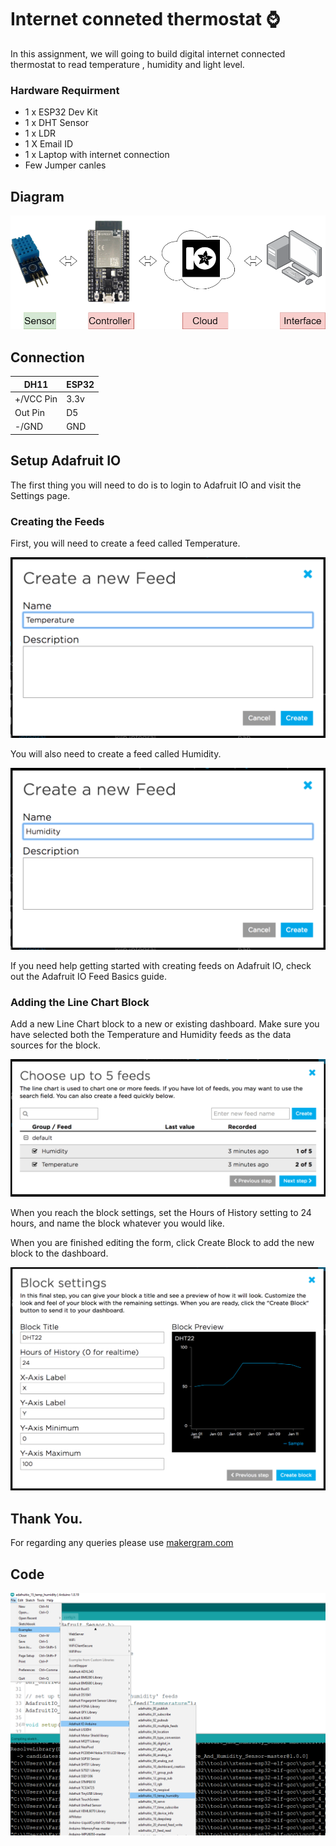 # Internet conneted thermostat ⌚ 

In this assignment, we will going to build digital internet connected thermostat to read temperature , humidity and light level. 

### Hardware Requirment 

* 1 x ESP32 Dev Kit 
* 1 x DHT Sensor 
* 1 x LDR 
* 1 X Email ID 
* 1 x Laptop with internet connection
* Few Jumper canles  


## Diagram

![](../IOTthermostat/Diagram.png)


## Connection

| DH11   | ESP32|
| ----------- | ----------- |
|  +/VCC Pin    | 3.3v      |
| Out Pin  | D5  |
| -/GND | GND |


## Setup Adafruit IO

The first thing you will need to do is to login to Adafruit IO and visit the Settings page.

### Creating the Feeds

First, you will need to create a feed called Temperature. 

![](../IOTthermostat/src/feed01.png)

You will also need to create a feed called Humidity.

![](../IOTthermostat/src/feed02.png)

If you need help getting started with creating feeds on Adafruit IO, check out the Adafruit IO Feed Basics guide.

### Adding the Line Chart Block 

Add a new Line Chart block to a new or existing dashboard. Make sure you have selected both the Temperature and Humidity feeds as the data sources for the block.

![](../IOTthermostat/src/feed03.png)

When you reach the block settings, set the Hours of History setting to 24 hours, and name the block whatever you would like.

When you are finished editing the form, click Create Block to add the new block to the dashboard.

![](../IOTthermostat/src/feed04.png)



## Thank You.

For regarding any queries please use [makergram.com](https://community.makergram.com/)


## Code

![](../IOTthermostat/src/code.png)
